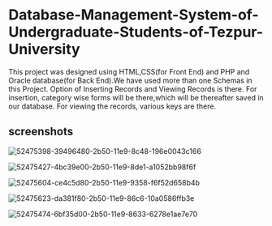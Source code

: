 # Database-Management-System-of-Undergraduate-Students-of-Tezpur-University

This project was designed using HTML,CSS(for Front End) and PHP and Oracle database(for Back End).We have used more than one Schemas in this Project. Option of Inserting Records and Viewing Records is there. For insertion, category wise forms will be there,which will be thereafter saved in our database.
For viewing the records, various keys are there.


## screenshots



![52475398-39496480-2b50-11e9-8c48-196e0043c166](https://user-images.githubusercontent.com/40006730/54948060-d0804500-4f61-11e9-80d6-d0c25f5cea0b.png)

![52475427-4bc39e00-2b50-11e9-8de1-a1052bb98f6f](https://user-images.githubusercontent.com/40006730/54948053-cfe7ae80-4f61-11e9-943d-cee2cea282a3.png)


![52475604-ce4c5d80-2b50-11e9-9358-f6f52d658b4b](https://user-images.githubusercontent.com/40006730/54948056-cfe7ae80-4f61-11e9-804c-3e5dac258ebd.png)


![52475623-da381f80-2b50-11e9-86c6-10a0586ffb3e](https://user-images.githubusercontent.com/40006730/54948058-d0804500-4f61-11e9-93d4-01dd2eacb2d8.png)

![52475474-6bf35d00-2b50-11e9-8633-6278e1ae7e70](https://user-images.githubusercontent.com/40006730/54948054-cfe7ae80-4f61-11e9-9ade-e5d2be7fc177.png)
